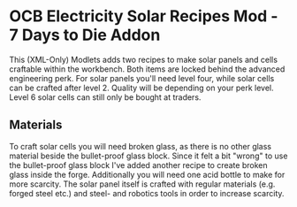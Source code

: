 # OCB Electricity Solar Recipes Mod - 7 Days to Die Addon

This (XML-Only) Modlets adds two recipes to make solar panels
and cells craftable within the workbench. Both items are locked
behind the advanced engineering perk. For solar panels you'll
need level four, while solar cells can be crafted after level 2.
Quality will be depending on your perk level. Level 6 solar cells
can still only be bought at traders.

## Materials

To craft solar cells you will need broken glass, as there is no
other glass material beside the bullet-proof glass block. Since it
felt a bit "wrong" to use the bullet-proof glass block I've added
another recipe to create broken glass inside the forge. Additionally
you will need one acid bottle to make for more scarcity. The solar
panel itself is crafted with regular materials (e.g. forged steel
etc.) and steel- and robotics tools in order to increase scarcity.